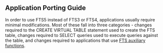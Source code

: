 ## Application Porting Guide


 In order to use FTS5 instead of FTS3 or FTS4, applications usually require
minimal modifications. Most of these fall into three categories \- changes
required to the CREATE VIRTUAL TABLE statement used to create the FTS table,
changes required to SELECT queries used to execute queries against the table,
and changes required to applications that use [FTS auxiliary functions](fts3.html#snippet).



